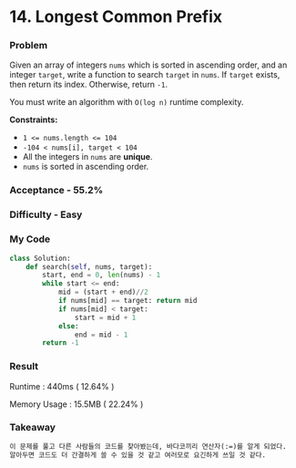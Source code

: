 # 14. Longest Common Prefix

### Problem

Given an array of integers `nums` which is sorted in ascending order, and an integer `target`, write a function to search `target` in `nums`. If `target` exists, then return its index. Otherwise, return `-1`.

You must write an algorithm with `O(log n)` runtime complexity.

 

**Constraints:**

- `1 <= nums.length <= 104`
- `-104 < nums[i], target < 104`
- All the integers in `nums` are **unique**.
- `nums` is sorted in ascending order.



### Acceptance - 55.2%

### Difficulty - Easy



### My Code

```python
class Solution:
    def search(self, nums, target):
        start, end = 0, len(nums) - 1
        while start <= end:
            mid = (start + end)//2
            if nums[mid] == target: return mid
            if nums[mid] < target:
                start = mid + 1
            else:
                end = mid - 1
        return -1
```



### Result

Runtime : 440ms ( 12.64% )

Memory Usage : 15.5MB ( 22.24% )



### Takeaway

```markdown
이 문제를 풀고 다른 사람들의 코드를 찾아봤는데, 바다코끼리 연산자(:=)를 알게 되었다.
알아두면 코드도 더 간결하게 쓸 수 있을 것 같고 여러모로 요긴하게 쓰일 것 같다.
```

